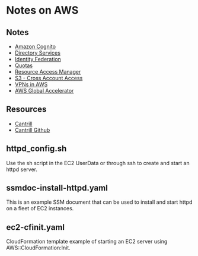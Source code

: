 # Notes on AWS

## Notes

- [Amazon Cognito](./COGNITO.md)
- [Directory Services](./DIRECTORYSERVICES.md)
- [Identity Federation](./IDENTITYFEDERATION.md)
- [Quotas](./QUOTAS.md)
- [Resource Access Manager](./RESOURCEACCESSMANAGER.md)
- [S3 - Cross Account Access](./S3_CROSSACCOUNTACCESS.md)
- [VPNs in AWS](./sVPN.md)
- [AWS Global Accelerator](./GLOBALACCELERATOR.md)

## Resources

- [Cantrill](https://learn.cantrill.io/)
- [Cantrill Github](https://github.com/acantril)

## httpd_config.sh

Use the sh script in the EC2 UserData or through ssh to create and start an httpd server.

## ssmdoc-install-httpd.yaml

This is an example SSM document that can be used to install and start httpd on a fleet of EC2 instances.

## ec2-cfinit.yaml

CloudFormation template example of starting an EC2 server using AWS::CloudFormation:Init.
